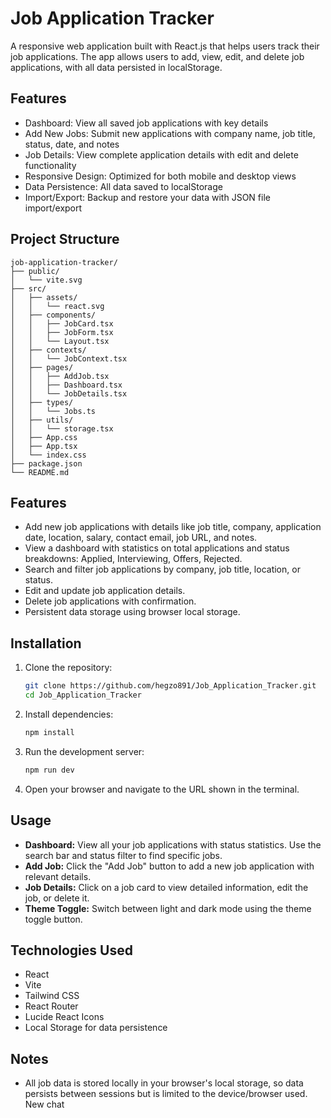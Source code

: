 # Job Application Tracker

A responsive web application built with React.js that helps users track their job applications. The app allows users to add, view, edit, and delete job applications, with all data persisted in localStorage.

## Features

- Dashboard: View all saved job applications with key details
- Add New Jobs: Submit new applications with company name, job title, status, date, and notes
- Job Details: View complete application details with edit and delete functionality
- Responsive Design: Optimized for both mobile and desktop views
- Data Persistence: All data saved to localStorage
- Import/Export: Backup and restore your data with JSON file import/export

## Project Structure

```
job-application-tracker/
├── public/
│   └── vite.svg
├── src/
│   ├── assets/
│   │   └── react.svg
│   ├── components/
│   │   ├── JobCard.tsx
│   │   ├── JobForm.tsx
│   │   └── Layout.tsx
│   ├── contexts/
│   │   └── JobContext.tsx
│   ├── pages/
│   │   ├── AddJob.tsx
│   │   ├── Dashboard.tsx
│   │   └── JobDetails.tsx
│   ├── types/
│   │   └── Jobs.ts
│   ├── utils/
│   │   └── storage.tsx
│   ├── App.css
│   ├── App.tsx
│   └── index.css
├── package.json
└── README.md
```

## Features

- Add new job applications with details like job title, company, application date, location, salary, contact email, job URL, and notes.
- View a dashboard with statistics on total applications and status breakdowns: Applied, Interviewing, Offers, Rejected.
- Search and filter job applications by company, job title, location, or status.
- Edit and update job application details.
- Delete job applications with confirmation.
- Persistent data storage using browser local storage.

## Installation

1. Clone the repository:

   ```bash
   git clone https://github.com/hegzo891/Job_Application_Tracker.git
   cd Job_Application_Tracker
   ```

2. Install dependencies:

   ```bash
   npm install
   ```

3. Run the development server:

   ```bash
   npm run dev
   ```

4. Open your browser and navigate to the URL shown in the terminal.

## Usage

- **Dashboard:** View all your job applications with status statistics. Use the search bar and status filter to find specific jobs.
- **Add Job:** Click the "Add Job" button to add a new job application with relevant details.
- **Job Details:** Click on a job card to view detailed information, edit the job, or delete it.
- **Theme Toggle:** Switch between light and dark mode using the theme toggle button.

## Technologies Used

- React
- Vite
- Tailwind CSS
- React Router
- Lucide React Icons
- Local Storage for data persistence

## Notes

- All job data is stored locally in your browser's local storage, so data persists between sessions but is limited to the device/browser used.
  New chat
